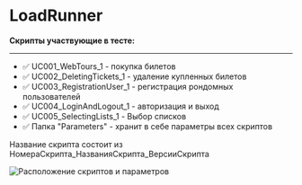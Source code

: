 # LoadRunner
**Скрипты участвующие в тесте:** 
____
* :white_check_mark: UC001_WebTours_1 - покупка билетов
* :white_check_mark: UC002_DeletingTickets_1 - удаление купленных билетов
* :white_check_mark: UC003_RegistrationUser_1 - регистрация рондомных пользователей
* :white_check_mark: UC004_LoginAndLogout_1 - авторизация и выход
* :white_check_mark: UC005_SelectingLists_1 - Выбор списков
* :white_check_mark: Папка "Parameters" - хранит в себе параметры всех скриптов

Название скрипта состоит из НомераСкрипта_НазванияСкрипта_ВерсииСкрипта

![Расположение скриптов и параметров](https://user-images.githubusercontent.com/31132658/110037958-2d8cf400-7d50-11eb-89e9-e9f99edf3f90.png)
